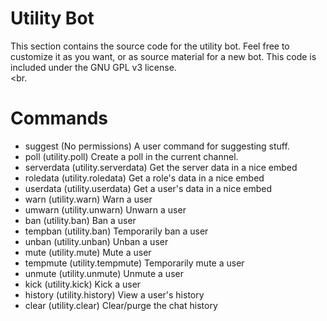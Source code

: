 # Utility Bot<br>
This section contains the source code for the utility bot. Feel free to customize it as you want, or as source material for a new bot. This code is included under the GNU GPL v3 license.<br><br.

# Commands<br>
- suggest (No permissions) A user command for suggesting stuff.
- poll (utility.poll) Create a poll in the current channel.<br>
- serverdata (utility.serverdata) Get the server data in a nice embed<br>
- roledata (utility.roledata) Get a role's data in a nice embed<br>
- userdata (utility.userdata) Get a user's data in a nice embed<br>
- warn (utility.warn) Warn a user<br>
- umwarn (utility.unwarn) Unwarn a user<br>
- ban (utility.ban) Ban a user<br>
- tempban (utility.ban) Temporarily ban a user<br>
- unban (utility.unban) Unban a user<br>
- mute (utility.mute) Mute a user<br>
- tempmute (utility.tempmute) Temporarily mute a user<br>
- unmute (utility.unmute) Unmute a user<br>
- kick (utility.kick) Kick a user<br>
- history (utility.history) View a user's history<br>
- clear (utility.clear) Clear/purge the chat history<br>
